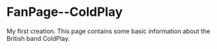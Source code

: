 # FanPage--ColdPlay

My first creation. This page contains some basic information about the British band ColdPlay.

